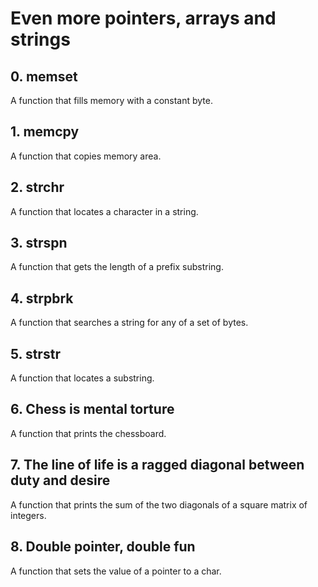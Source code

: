# Even more pointers, arrays and strings

## 0. memset
A function that fills memory with a constant byte.

## 1. memcpy
A function that copies memory area.

## 2. strchr
A function that locates a character in a string.

## 3. strspn
A function that gets the length of a prefix substring.

## 4. strpbrk
A function that searches a string for any of a set of bytes.

## 5. strstr
A function that locates a substring.

## 6. Chess is mental torture
A function that prints the chessboard.

## 7. The line of life is a ragged diagonal between duty and desire
A function that prints the sum of the two diagonals of a square matrix of integers.

## 8. Double pointer, double fun
A function that sets the value of a pointer to a char.